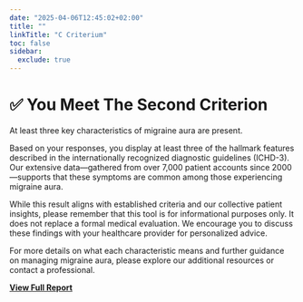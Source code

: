 ```yaml
---
date: "2025-04-06T12:45:02+02:00"
title: ""
linkTitle: "C Criterium"
toc: false
sidebar:
  exclude: true
---
```


# ✅ You Meet The  Second Criterion 

At least three key characteristics of migraine aura are present.

Based on your responses, you display at least three of the hallmark features described in the internationally recognized diagnostic guidelines (ICHD-3). Our extensive data—gathered from over 7,000 patient accounts since 2000—supports that these symptoms are common among those experiencing migraine aura.

While this result aligns with established criteria and our collective patient insights, please remember that this tool is for informational purposes only. It does not replace a formal medical evaluation. We encourage you to discuss these findings with your healthcare provider for personalized advice.

For more details on what each characteristic means and further guidance on managing migraine aura, please explore our additional resources or contact a professional.



[**View Full Report**](/aura-symptom-check/symptom-check-summary/)
